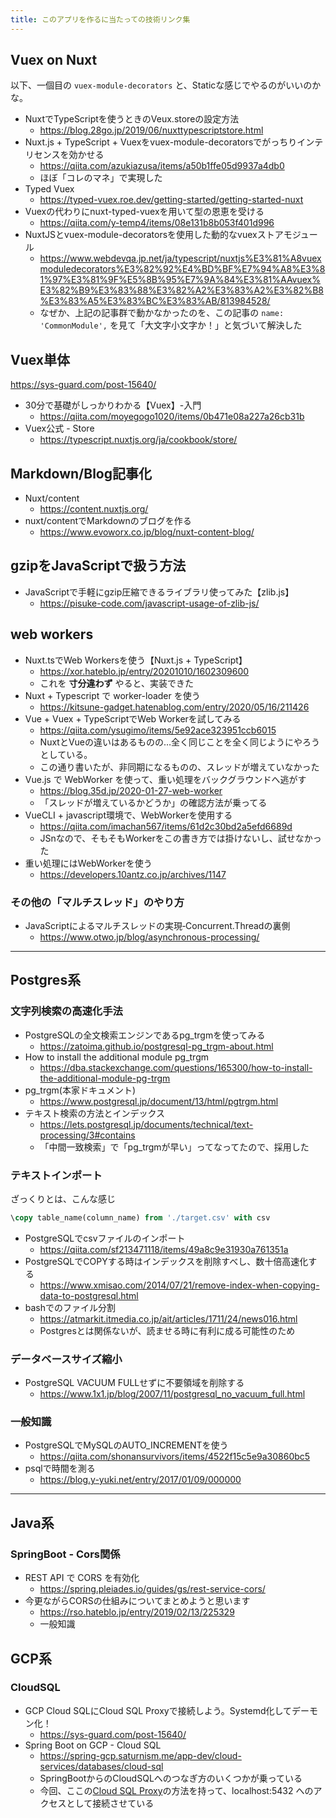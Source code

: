 ```yaml
---
title: このアプリを作るに当たっての技術リンク集
---
```

 
## Vuex on Nuxt

以下、一個目の `vuex-module-decorators` と、Staticな感じでやるのがいいのかな。 

- NuxtでTypeScriptを使うときのVeux.storeの設定方法
  - https://blog.28go.jp/2019/06/nuxttypescriptstore.html
- Nuxt.js + TypeScript + Vuexをvuex-module-decoratorsでがっちりインテリセンスを効かせる
  - https://qiita.com/azukiazusa/items/a50b1ffe05d9937a4db0
  - ほぼ「コレのマネ」で実現した
- Typed Vuex
  - https://typed-vuex.roe.dev/getting-started/getting-started-nuxt
- Vuexの代わりにnuxt-typed-vuexを用いて型の恩恵を受ける
  - https://qiita.com/y-temp4/items/08e131b8b053f401d996
- NuxtJSとvuex-module-decoratorsを使用した動的なvuexストアモジュール
  - https://www.webdevqa.jp.net/ja/typescript/nuxtjs%E3%81%A8vuexmoduledecorators%E3%82%92%E4%BD%BF%E7%94%A8%E3%81%97%E3%81%9F%E5%8B%95%E7%9A%84%E3%81%AAvuex%E3%82%B9%E3%83%88%E3%82%A2%E3%83%A2%E3%82%B8%E3%83%A5%E3%83%BC%E3%83%AB/813984528/
  - なぜか、上記の記事群で動かなかったのを、この記事の `name: 'CommonModule',` を見て「大文字小文字か！」と気づいて解決した


## Vuex単体
https://sys-guard.com/post-15640/
- 30分で基礎がしっかりわかる【Vuex】-入門
  - https://qiita.com/moyegogo1020/items/0b471e08a227a26cb31b
- Vuex公式 - Store
  - https://typescript.nuxtjs.org/ja/cookbook/store/

## Markdown/Blog記事化

- Nuxt/content
  - https://content.nuxtjs.org/
- nuxt/contentでMarkdownのブログを作る
  - https://www.evoworx.co.jp/blog/nuxt-content-blog/

## gzipをJavaScriptで扱う方法

- JavaScriptで手軽にgzip圧縮できるライブラリ使ってみた【zlib.js】
  - https://pisuke-code.com/javascript-usage-of-zlib-js/


## web workers

- Nuxt.tsでWeb Workersを使う【Nuxt.js + TypeScript】
  - https://xor.hateblo.jp/entry/20201010/1602309600
  - これを __寸分違わず__ やると、実装できた
- Nuxt + Typescript で worker-loader を使う
  - https://kitsune-gadget.hatenablog.com/entry/2020/05/16/211426
- Vue + Vuex + TypeScriptでWeb Workerを試してみる
  - https://qiita.com/ysugimo/items/5e92ace323951ccb6015
  - NuxtとVueの違いはあるものの…全く同じことを全く同じようにやろうとしている。
  - この通り書いたが、非同期になるものの、スレッドが増えていなかった
- Vue.js で WebWorker を使って、重い処理をバックグラウンドへ逃がす
  - https://blog.35d.jp/2020-01-27-web-worker
  - 「スレッドが増えているかどうか」の確認方法が乗ってる
- VueCLI + javascript環境で、WebWorkerを使用する
  - https://qiita.com/imachan567/items/61d2c30bd2a5efd6689d
  - JSnなので、そもそもWorkerをこの書き方では掛けないし、試せなかった
- 重い処理にはWebWorkerを使う
  - https://developers.10antz.co.jp/archives/1147

### その他の「マルチスレッド」のやり方

- JavaScriptによるマルチスレッドの実現‐Concurrent.Threadの裏側
  - https://www.otwo.jp/blog/asynchronous-processing/

---

## Postgres系

### 文字列検索の高速化手法

- PostgreSQLの全文検索エンジンであるpg_trgmを使ってみる
  - https://zatoima.github.io/postgresql-pg_trgm-about.html
- How to install the additional module pg_trgm
  - https://dba.stackexchange.com/questions/165300/how-to-install-the-additional-module-pg-trgm
- pg_trgm(本家ドキュメント)
  - https://www.postgresql.jp/document/13/html/pgtrgm.html
- テキスト検索の方法とインデックス
  - https://lets.postgresql.jp/documents/technical/text-processing/3#contains
  - 「中間一致検索」で「pg_trgmが早い」ってなってたので、採用した

### テキストインポート

ざっくりとは、こんな感じ

```sql
\copy table_name(column_name) from './target.csv' with csv
```

- PostgreSQLでcsvファイルのインポート
  - https://qiita.com/sf213471118/items/49a8c9e31930a761351a
- PostgreSQLでCOPYする時はインデックスを削除すべし、数十倍高速化する
  - https://www.xmisao.com/2014/07/21/remove-index-when-copying-data-to-postgresql.html
- bashでのファイル分割
  - https://atmarkit.itmedia.co.jp/ait/articles/1711/24/news016.html
  - Postgresとは関係ないが、読ませる時に有利に成る可能性のため

### データベースサイズ縮小

- PostgreSQL VACUUM FULLせずに不要領域を削除する
  - https://www.1x1.jp/blog/2007/11/postgresql_no_vacuum_full.html


### 一般知識

- PostgreSQLでMySQLのAUTO_INCREMENTを使う
  - https://qiita.com/shonansurvivors/items/4522f15c5e9a30860bc5
- psqlで時間を測る
  - https://blog.y-yuki.net/entry/2017/01/09/000000

--- 

## Java系

### SpringBoot - Cors関係

- REST API で CORS を有効化
  - https://spring.pleiades.io/guides/gs/rest-service-cors/
- 今更ながらCORSの仕組みについてまとめようと思います
  - https://rso.hateblo.jp/entry/2019/02/13/225329
  - 一般知識


## GCP系

### CloudSQL

- GCP Cloud SQLにCloud SQL Proxyで接続しよう。Systemd化してデーモン化！
  - https://sys-guard.com/post-15640/
- Spring Boot on GCP - Cloud SQL
  - https://spring-gcp.saturnism.me/app-dev/cloud-services/databases/cloud-sql
  - SpringBootからのCloudSQLへのつなぎ方のいくつかが乗っている
  - 今回、ここの[Cloud SQL Proxy](https://spring-gcp.saturnism.me/app-dev/cloud-services/databases/cloud-sql#cloud-sql-proxy)の方法を持って、localhost:5432 へのアクセスとして接続させている
